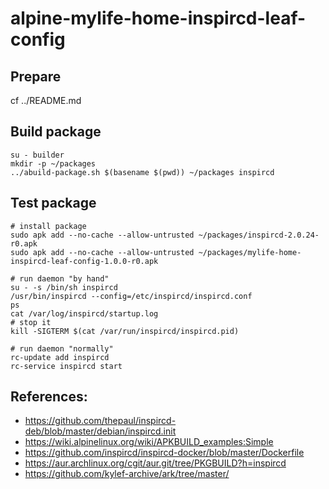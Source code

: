 # alpine-mylife-home-inspircd-leaf-config

## Prepare

cf ../README.md

## Build package

```
su - builder
mkdir -p ~/packages
../abuild-package.sh $(basename $(pwd)) ~/packages inspircd
```

## Test package

```
# install package
sudo apk add --no-cache --allow-untrusted ~/packages/inspircd-2.0.24-r0.apk
sudo apk add --no-cache --allow-untrusted ~/packages/mylife-home-inspircd-leaf-config-1.0.0-r0.apk

# run daemon "by hand"
su - -s /bin/sh inspircd
/usr/bin/inspircd --config=/etc/inspircd/inspircd.conf
ps
cat /var/log/inspircd/startup.log
# stop it
kill -SIGTERM $(cat /var/run/inspircd/inspircd.pid)

# run daemon "normally"
rc-update add inspircd
rc-service inspircd start
```

## References:
 * https://github.com/thepaul/inspircd-deb/blob/master/debian/inspircd.init
 * https://wiki.alpinelinux.org/wiki/APKBUILD_examples:Simple
 * https://github.com/inspircd/inspircd-docker/blob/master/Dockerfile
 * https://aur.archlinux.org/cgit/aur.git/tree/PKGBUILD?h=inspircd
 * https://github.com/kylef-archive/ark/tree/master/

